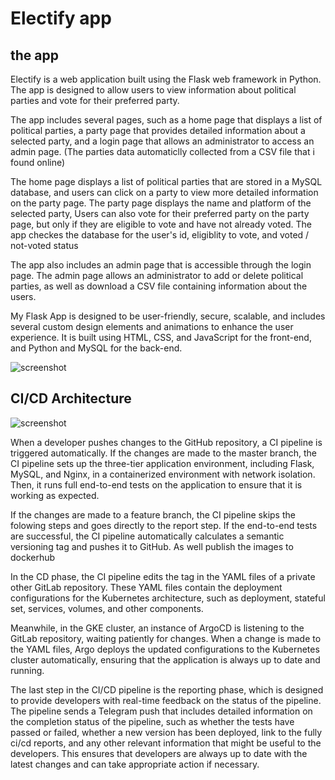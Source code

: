 
# Electify app

## the app
Electify is a web application built using the Flask web framework in Python. The app is designed to allow users to view information about political parties and vote for their preferred party.

The app includes several pages, such as a home page that displays a list of political parties, a party page that provides detailed information about a selected party, and a login page that allows an administrator to access an admin page.
(The parties data automaticlly collected from a CSV file that i found online)

The home page displays a list of political parties that are stored in a MySQL database, and users can click on a party to view more detailed information on the party page. The party page displays the name and platform of the selected party,
Users can also vote for their preferred party on the party page, but only if they are eligible to vote and have not already voted.
The app checkes the database for the user's id, eligiblity to vote, and voted / not-voted status

The app also includes an admin page that is accessible through the login page. The admin page allows an administrator to add or delete political parties, as well as download a CSV file containing information about the users.

My Flask App is designed to be user-friendly, secure, scalable, and includes several custom design elements and animations to enhance the user experience. It is built using HTML, CSS, and JavaScript for the front-end, and Python and MySQL for the back-end.

![screenshot](https://i.imgur.com/IjFQtf9.jpg)

## CI/CD Architecture


![screenshot](https://i.imgur.com/ibjpAxR.jpg)

When a developer pushes changes to the GitHub repository, a CI pipeline is triggered automatically.
If the changes are made to the master branch, the CI pipeline sets up the three-tier application environment,
including Flask, MySQL, and Nginx, in a containerized environment with network isolation.
Then, it runs full end-to-end tests on the application to ensure that it is working as expected.

If the changes are made to a feature branch, the CI pipeline skips the folowing steps and goes directly to the report step.
If the end-to-end tests are successful, the CI pipeline automatically calculates a semantic versioning tag and pushes it to GitHub.
As well publish the images to dockerhub

In the CD phase, the CI pipeline edits the tag in the YAML files of a private other GitLab repository.
These YAML files contain the deployment configurations for the Kubernetes architecture, such as deployment, stateful set, services, volumes, and other components.

Meanwhile, in the GKE cluster, an instance of ArgoCD is listening to the GitLab repository, waiting patiently for changes. 
When a change is made to the YAML files, Argo deploys the updated configurations to the Kubernetes cluster automatically, ensuring that the application is always up to date and running.

The last step in the CI/CD pipeline is the reporting phase,
which is designed to provide developers with real-time feedback on the status of the pipeline. 
The pipeline sends a Telegram push that includes detailed information on the completion status of the pipeline, 
such as whether the tests have passed or failed, whether a new version has been deployed, link to the fully ci/cd reports,
and any other relevant information that might be useful to the developers. 
This ensures that developers are always up to date with the latest changes and can take appropriate action if necessary.